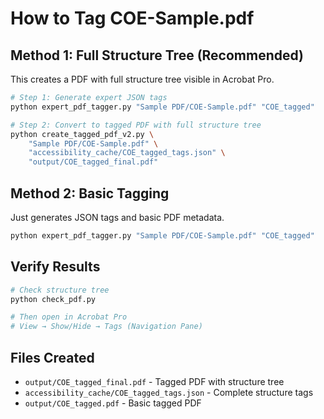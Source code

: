 # How to Tag COE-Sample.pdf

## Method 1: Full Structure Tree (Recommended)

This creates a PDF with full structure tree visible in Acrobat Pro.

```bash
# Step 1: Generate expert JSON tags
python expert_pdf_tagger.py "Sample PDF/COE-Sample.pdf" "COE_tagged"

# Step 2: Convert to tagged PDF with full structure tree
python create_tagged_pdf_v2.py \
    "Sample PDF/COE-Sample.pdf" \
    "accessibility_cache/COE_tagged_tags.json" \
    "output/COE_tagged_final.pdf"
```

## Method 2: Basic Tagging

Just generates JSON tags and basic PDF metadata.

```bash
python expert_pdf_tagger.py "Sample PDF/COE-Sample.pdf" "COE_tagged"
```

## Verify Results

```bash
# Check structure tree
python check_pdf.py

# Then open in Acrobat Pro
# View → Show/Hide → Tags (Navigation Pane)
```

## Files Created

- `output/COE_tagged_final.pdf` - Tagged PDF with structure tree
- `accessibility_cache/COE_tagged_tags.json` - Complete structure tags
- `output/COE_tagged.pdf` - Basic tagged PDF

